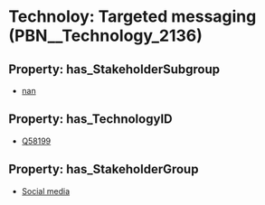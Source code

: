 # Technoloy: __Targeted messaging__ (PBN__Technology_2136)

## Property: has_StakeholderSubgroup

* [nan](PBN__TechSubgroup_7)

## Property: has_TechnologyID

* [Q58199](Q58199)

## Property: has_StakeholderGroup

* [Social media](PBN__TechGroup_1)

